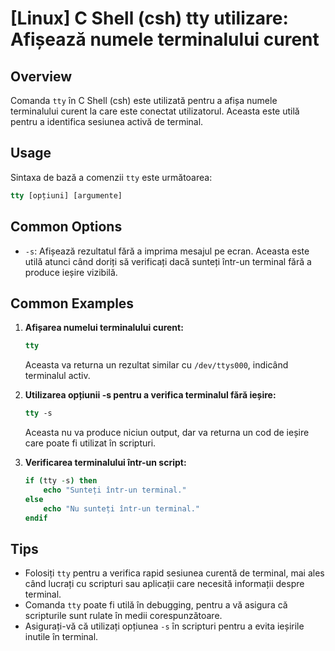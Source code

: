 # [Linux] C Shell (csh) tty utilizare: Afișează numele terminalului curent

## Overview
Comanda `tty` în C Shell (csh) este utilizată pentru a afișa numele terminalului curent la care este conectat utilizatorul. Aceasta este utilă pentru a identifica sesiunea activă de terminal.

## Usage
Sintaxa de bază a comenzii `tty` este următoarea:

```csh
tty [opțiuni] [argumente]
```

## Common Options
- `-s`: Afișează rezultatul fără a imprima mesajul pe ecran. Aceasta este utilă atunci când doriți să verificați dacă sunteți într-un terminal fără a produce ieșire vizibilă.

## Common Examples
1. **Afișarea numelui terminalului curent:**
   ```csh
   tty
   ```
   Aceasta va returna un rezultat similar cu `/dev/ttys000`, indicând terminalul activ.

2. **Utilizarea opțiunii -s pentru a verifica terminalul fără ieșire:**
   ```csh
   tty -s
   ```
   Aceasta nu va produce niciun output, dar va returna un cod de ieșire care poate fi utilizat în scripturi.

3. **Verificarea terminalului într-un script:**
   ```csh
   if (tty -s) then
       echo "Sunteți într-un terminal."
   else
       echo "Nu sunteți într-un terminal."
   endif
   ```

## Tips
- Folosiți `tty` pentru a verifica rapid sesiunea curentă de terminal, mai ales când lucrați cu scripturi sau aplicații care necesită informații despre terminal.
- Comanda `tty` poate fi utilă în debugging, pentru a vă asigura că scripturile sunt rulate în medii corespunzătoare.
- Asigurați-vă că utilizați opțiunea `-s` în scripturi pentru a evita ieșirile inutile în terminal.